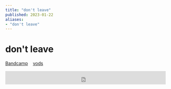 ```yaml
---
title: "don't leave"
published: 2023-01-22
aliases:
- "don't leave"
---
```


# don't leave

<div style="display: flex; flex-direction: row; gap: 1rem; margin-bottom: 1rem;">
<div><i class="ri-store-2-fill"></i> <a href="https://music.exodrifter.space/track/dont-leave">Bandcamp</a></div>
<div><i class="ri-video-fill"></i> <a href="https://vods.exodrifter.space/tag/song-don-t-leave">vods</a></div>
</div>

<iframe style="border: 0; width: 100%; max-width: 700px; height: 42px;" src="https://bandcamp.com/EmbeddedPlayer/album=477085509/size=small/bgcol=333333/linkcol=0f91ff/track=47983644/transparent=true/" seamless><a href="https://music.exodrifter.space/album/lonely-metro">lonely metro by exodrifter</a></iframe>
